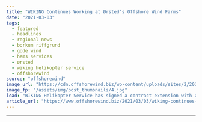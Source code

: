 ```yaml
---
title: "WIKING Continues Working at Ørsted’s Offshore Wind Farms"
date: "2021-03-03"
tags: 
  - featured
  - headlines
  - regional news
  - borkum riffgrund
  - gode wind
  - hems services
  - ørsted
  - wiking helikopter service
  - offshorewind
source: "offshorewind"
image_url: "https://cdn.offshorewind.biz/wp-content/uploads/sites/2/2021/03/03091003/WIKING-Continues-Working-at-%C3%98rsteds-Offshore-Wind-Farms.jpg"
image_fp: "/assets/img/post_thumbnails/4.jpg"
lead: "WIKING Helikopter Service has signed a contract extension with Ørsted to continue providing HEMS"
article_url: "https://www.offshorewind.biz/2021/03/03/wiking-continues-working-at-orsteds-offshore-wind-farms/"
---
```


---
